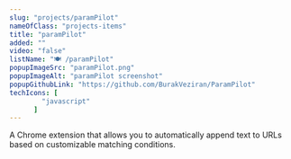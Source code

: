 ```yaml
---
slug: "projects/paramPilot"
nameOfClass: "projects-items"
title: "paramPilot"
added: ""
video: "false"
listName: "🍽️ /paramPilot"
popupImageSrc: "paramPilot.png"
popupImageAlt: "paramPilot screenshot"
popupGithubLink: "https://github.com/BurakVeziran/ParamPilot"
techIcons: [
        "javascript"
      ]
---
```


A Chrome extension that allows you to automatically append text to URLs based on customizable matching conditions.


